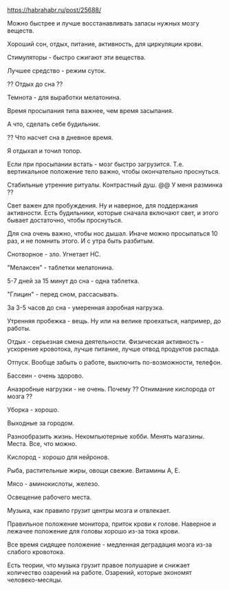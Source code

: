 https://habrahabr.ru/post/25688/

Можно быстрее и лучше восстанавливать запасы нужных мозгу веществ.

Хороший сон, отдых, питание, активность, для циркуляции крови.

Стимуляторы - быстро сжигают эти вещества.

Лучшее средство - режим суток.

?? Отдых до сна ??

Темнота - для выработки мелатонина.

Время просыпания типа важнее, чем время засыпания.

А что, сделать себе будильник.

?? Что насчет сна в дневное время.

Я отдыхал и точил топор.

Если при просыпании встать - мозг быстро загрузится.
Т.е. вертикальное положение тело важно, чтобы окончательно проснуться.

Стабильные утренние ритуалы. Контрастный душ.
@@ У меня разминка ??

Свет важен для пробуждения. Ну и наверное, для поддержания активности.
Есть будильники, которые сначала включают свет, и этого бывает достаточно, чтобы проснуться.

Для сна очень важно, чтобы нос дышал. Иначе можно просыпаться 10 раз, и не помнить этого.
И с утра быть разбитым.

Снотворное - зло. Угнетает НС.

"Мелаксен" - таблетки мелатонина.

5-7 дней за 15 минут до сна - одна таблетка.

"Глицин" - перед сном, рассасывать.

За 3-5 часов до сна - умеренная аэробная нагрузка.

Утренняя пробежка - вещь.
Ну или на велике проехаться, например, до работы.

Отдых - серьезная смена деятельности.
Физическая активность - ускорение кровотока, лучше питание, лучше отвод продуктов распада.

Отпуск. Вообще забыть о работе, выключить по-возможности, телефон.

Бассеин - очень здорово.

Анаэробные нагрузки - не очень. Почему ?? Отнимание кислорода от мозга ??

Уборка - хорошо.

Выходные за городом.

Разнообразить жизнь. Некомпьютерные хобби.
Менять магазины. Места. Все, что можно.

Кислород - хорошо для нейронов.

Рыба, растительные жиры, овощи свежие.
Витамины А, Е.

Мясо - аминокислоты, железо.

Освещение рабочего места.

Музыка, как правило грузит центры мозга и отвлекает.

Правильное положение монитора, приток крови к голове.
Наверное и лежачее положение для головы хорошо из-за тока крови.

Все время сидящее положение - медленная деградация мозга из-за слабого кровотока.

Есть теории, что музыка грузит правое полушарие и снижает количество озарений на работе.
Озарений, которые экономят человеко-месяцы.











